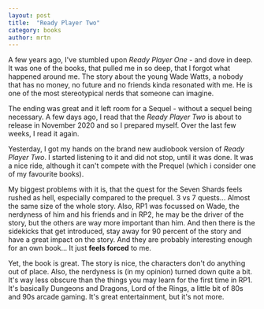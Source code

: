 ```yaml
---
layout: post
title:  "Ready Player Two"
category: books
author: mrtn
---
```


A few years ago, I've stumbled upon _Ready Player One_ - and dove in deep. It was one of the books, that pulled me in so deep, that I forgot what happened around me. The story about the young Wade Watts, a nobody that has no money, no future and no friends kinda resonated with me. He is one of the most stereotypical nerds that someone can imagine. 

The ending was great and it left room for a Sequel - without a sequel being necessary. A few days ago, I read that the _Ready Player Two_ is about to release in November 2020 and so I prepared myself. Over the last few weeks, I read it again. 

Yesterday, I got my hands on the brand new audiobook version of _Ready Player Two_. I started listening to it and did not stop, until it was done. It was a nice ride, although it can't compete with the Prequel (which i consider one of my favourite books). 

My biggest problems with it is, that the quest for the Seven Shards feels rushed as hell, especially compared to the prequel. 3 vs 7 quests... Almost the same size of the whole story. Also, RP1 was focussed on Wade, the nerdyness of him and his friends and in RP2, he may be the driver of the story, but the others are way more important than him. And then there is the sidekicks that get introduced, stay away for 90 percent of the story and have a great impact on the story. And they are probably interesting enough for an own book... It just **feels forced** to me. 


Yet, the book is great. The story is nice, the characters don't do anything out of place. Also, the nerdyness is (in my opinion) turned down quite a bit. It's way less obscure than the things you may learn for the first time in RP1. It's basically Dungeons and Dragons, Lord of the Rings, a little bit of 80s and 90s arcade gaming. It's great entertainment, but it's not more. 